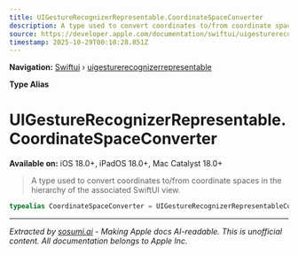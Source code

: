 ```yaml
---
title: UIGestureRecognizerRepresentable.CoordinateSpaceConverter
description: A type used to convert coordinates to/from coordinate spaces in the hierarchy of the associated SwiftUI view.
source: https://developer.apple.com/documentation/swiftui/uigesturerecognizerrepresentable/coordinatespaceconverter
timestamp: 2025-10-29T00:10:28.851Z
---
```


**Navigation:** [Swiftui](/documentation/swiftui) › [uigesturerecognizerrepresentable](/documentation/swiftui/uigesturerecognizerrepresentable)

**Type Alias**

# UIGestureRecognizerRepresentable.CoordinateSpaceConverter

**Available on:** iOS 18.0+, iPadOS 18.0+, Mac Catalyst 18.0+

> A type used to convert coordinates to/from coordinate spaces in the hierarchy of the associated SwiftUI view.

```swift
typealias CoordinateSpaceConverter = UIGestureRecognizerRepresentableCoordinateSpaceConverter
```

---

*Extracted by [sosumi.ai](https://sosumi.ai) - Making Apple docs AI-readable.*
*This is unofficial content. All documentation belongs to Apple Inc.*
